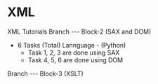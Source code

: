 # XML
XML Tutorials
 Branch --- Block-2 (SAX and DOM) 
   - 6 Tasks (Total) Lannguage - (Python)
     - Task 1, 2, 3 are done using SAX
     - Task 4, 5, 6 are done using DOM
     
 Branch --- Block-3 (XSLT)
